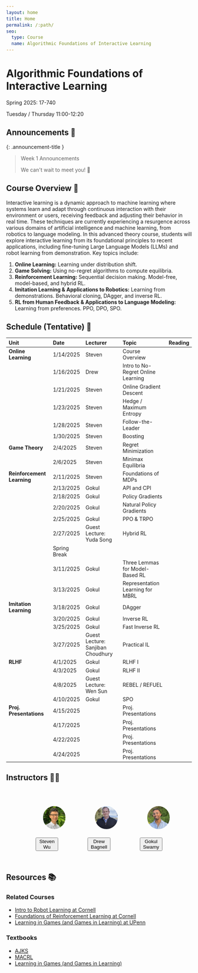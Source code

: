 ```yaml
---
layout: home
title: Home
permalink: /:path/
seo:
  type: Course
  name: Algorithmic Foundations of Interactive Learning
---
```


# Algorithmic Foundations of Interactive Learning
Spring 2025: 17-740

Tuesday / Thursday 11:00-12:20

## Announcements 📣

{: .announcement-title }
> Week 1 Announcements
>
> We can't wait to meet you! 👋

## Course Overview 📝
Interactive learning is a dynamic approach to machine learning where systems learn and adapt through continuous interaction with their environment or users, receiving feedback and adjusting their behavior in real time. These techniques are currently experiencing a resurgence across various domains of artificial intelligence and machine learning, from robotics to language modeling. In this advanced theory course, students will explore interactive learning from its foundational principles to recent applications, including fine-tuning Large Language Models (LLMs) and robot learning from demonstration. Key topics include:

1. **Online Learning:** Learning under distribution shift.
2. **Game Solving:** Using no-regret algorithms to compute equilibria.
3. **Reinforcement Learning:** Sequential decision making. Model-free, model-based, and hybrid RL.
4. **Imitation Learning & Applications to Robotics:** Learning from demonstrations. Behavioral cloning, DAgger, and inverse RL.
5. **RL from Human Feedback & Applications to Language Modeling:** Learning from preferences. PPO, DPO, SPO.


## Schedule (Tentative) 📅

|Unit     | Date        | Lecturer         | Topic | Reading|
|:-----|:-------------|:------------------|:------|:------|
**Online Learning**| 1/14/2025    | Steven            | Course Overview  | &nbsp;|
&nbsp;| 1/16/2025    | Drew            | Intro to No-Regret Online Learning | &nbsp;|
&nbsp;| 1/21/2025    | Steven            |Online Gradient Descent | &nbsp;|
&nbsp;| 1/23/2025    | Steven            | Hedge / Maximum Entropy | &nbsp;|
&nbsp;| 1/28/2025    | Steven            | Follow-the-Leader | &nbsp;|
&nbsp;| 1/30/2025    | Steven            | Boosting | &nbsp;|
**Game Theory**| 2/4/2025    | Steven            | Regret Minimization | &nbsp;|
&nbsp;| 2/6/2025    | Steven            | Minimax Equilibria | &nbsp;|
**Reinforcement Learning**| 2/11/2025    | Steven            | Foundations of MDPs | &nbsp;|
&nbsp;| 2/13/2025    | Gokul            | API and CPI | &nbsp;|
&nbsp;| 2/18/2025    | Gokul            | Policy Gradients | &nbsp;|
&nbsp;| 2/20/2025    | Gokul            | Natural Policy Gradients | &nbsp;|
&nbsp;| 2/25/2025    | Gokul            | PPO & TRPO | &nbsp;|
&nbsp;| 2/27/2025    | Guest Lecture: Yuda Song            | Hybrid RL | &nbsp;|
&nbsp;| Spring Break    | &nbsp;          | &nbsp; | &nbsp;|
&nbsp;| 3/11/2025    | Gokul            | Three Lemmas for Model-Based RL | &nbsp;|
&nbsp;| 3/13/2025    | Gokul            | Representation Learning for MBRL | &nbsp;|
**Imitation Learning**| 3/18/2025    | Gokul            | DAgger | &nbsp;|
&nbsp;| 3/20/2025    | Gokul            | Inverse RL | &nbsp;|
&nbsp;| 3/25/2025    | Gokul            | Fast Inverse RL | &nbsp;|
&nbsp;| 3/27/2025    | Guest Lecture: Sanjiban Choudhury    | Practical IL | &nbsp;|
**RLHF**| 4/1/2025    | Gokul           | RLHF I| &nbsp;|
&nbsp;| 4/3/2025    | Gokul            | RLHF II | &nbsp;|
&nbsp;| 4/8/2025    | Guest Lecture: Wen Sun            | REBEL / REFUEL | &nbsp;|
&nbsp;| 4/10/2025    | Gokul            | SPO | &nbsp;|
**Proj. Presentations**| 4/15/2025    |  &nbsp;             | Proj. Presentations | &nbsp;|
&nbsp;| 4/17/2025    |  &nbsp;             | Proj. Presentations | &nbsp;|
&nbsp;| 4/22/2025    |  &nbsp;             | Proj. Presentations | &nbsp;|
&nbsp;| 4/24/2025    |  &nbsp;             | Proj. Presentations | &nbsp;|


## Instructors 👨‍🏫

<figure style="display: inline-flex;">

<figure>
<img src="/assets/images/zsw.jpg" alt="Avatar" style="width:200px; height:auto; object-fit: cover; border-radius:50%; padding:20px;">
<figcaption style="text-align: center;"><a href="http://www.zstevenwu.com"><button type="button" name="button" class="btn">Steven Wu</button>
</a></figcaption>
</figure>

<figure>
<img src="/assets/images/jab.jpg" alt="Avatar" style="width:200px; height:auto; object-fit: cover; border-radius:50%; padding:20px;">
<figcaption style="text-align: center;"><a href="https://robotwhisperer.org/"><button type="button" name="button" class="btn">Drew Bagnell</button></a></figcaption>
</figure>

<figure>
<img src="/assets/images/gks.png" alt="Avatar" style="width:200px; height:auto; object-fit: cover; border-radius:50%; padding:20px;">
<figcaption style="text-align: center;"><a href="http://www.gokul.dev"><button type="button" name="button" class="btn">Gokul Swamy</button></a></figcaption>
</figure>

</figure>


## Resources 📚

### Related Courses
- [Intro to Robot Learning at Cornell](https://www.cs.cornell.edu/courses/cs4756/2024fa/)
- [Foundations of Reinforcement Learning at Cornell](https://wensun.github.io/CS6789_fall_2024.html)
- [Learning in Games (and Games in Learning) at UPenn](https://mlgametheory.com/)


### Textbooks
- [AJKS](https://rltheorybook.github.io/)
- [MACRL](https://macrl-book.github.io/)
- [Learning in Games (and Games in Learning)](https://www.cis.upenn.edu/~aaroth/GamesInLearning.pdf)

